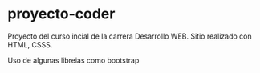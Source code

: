 # proyecto-coder
Proyecto del curso incial de la carrera Desarrollo WEB.
Sitio realizado con HTML, CSSS.

Uso de algunas libreias como bootstrap
